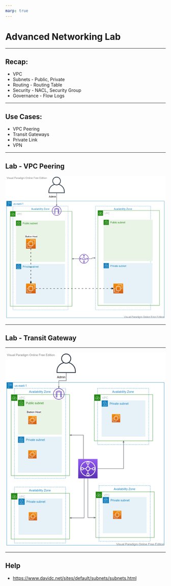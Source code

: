 ```yaml
---
marp: true
---
```



# Advanced Networking Lab

---

## Recap:
  - VPC
  - Subnets - Public, Private
  - Routing - Routing Table
  - Security - NACL, Security Group
  - Governance - Flow Logs
---
## Use Cases:
  - VPC Peering
  - Transit Gateways
  - Private Link
  - VPN 
  
---

## Lab - VPC Peering

![alt text right](./assets/vpc-peering.png "VPC Peering")

---

## Lab - Transit Gateway
---

![alt text right](./assets/transit_gateway.png "Transit Gateway")

---

## Help
  - https://www.davidc.net/sites/default/subnets/subnets.html
